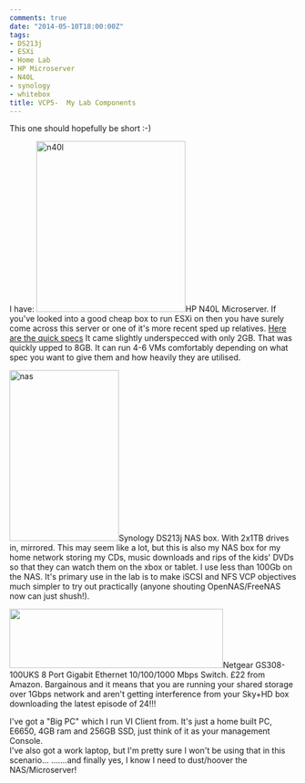 ```yaml
---
comments: true
date: "2014-05-10T18:00:00Z"
tags:
- DS213j
- ESXi
- Home Lab
- HP Microserver
- N40L
- synology
- whitebox
title: VCP5-  My Lab Components
---
```

This one should hopefully be short :-)

I have: 
	<a href="http://chrisneale.files.wordpress.com/2014/05/n40l.jpg"><img src="http://chrisneale.files.wordpress.com/2014/05/n40l.jpg?w=262" alt="n40l" width="262" height="300" class="alignright size-medium wp-image-112" /></a>HP N40L Microserver.  If you've looked into a good cheap box to run ESXi on then you have surely come across this server or one of it's more recent sped up relatives.
<a href="http://h20195.www2.hp.com/V2/GetDocument.aspx?docname=c04111672&amp;doctype=quickspecs&amp;doclang=EN_US&amp;searchquery=Servers/HP%20ProLiant%20MicroServer/658553-421&amp;cc=uk&amp;lc=en" title="Quick Specs for N40L">Here are the quick specs</a>
It came slightly underspecced with only 2GB.  That was quickly upped to 8GB.  It can run 4-6 VMs comfortably depending on what spec you want to give them and how heavily they are utilised.

<a href="http://chrisneale.files.wordpress.com/2014/05/nas.jpg"><img src="http://chrisneale.files.wordpress.com/2014/05/nas.jpg?w=192" alt="nas" width="192" height="300" class="alignleft size-medium wp-image-115" /></a>Synology DS213j NAS box.  With 2x1TB drives in, mirrored.  This may seem like a lot, but this is also my NAS box for my home network storing my CDs, music downloads and rips of the kids' DVDs so that they can watch them on the xbox or tablet.  I use less than 100Gb on the NAS.  It's primary use in the lab is to make iSCSI and NFS VCP objectives much simpler to try out practically (anyone shouting OpenNAS/FreeNAS now can just shush!).

<img src="http://ecx.images-amazon.com/images/I/71c2KHp59WL._SL1500_.jpg" width="375" height="104" class="alignright" />Netgear GS308-100UKS 8 Port Gigabit Ethernet 10/100/1000 Mbps Switch.  £22 from Amazon.  Bargainous and it means that you are running your shared storage over 1Gbps network and aren't getting interference from your Sky+HD box downloading the latest episode of 24!!!

I've got a "Big PC" which I run VI Client from.  It's just a home built PC, E6650, 4GB ram and 256GB SSD, just think of it as your management Console.  
I've also got a work laptop, but I'm pretty sure I won't be using that in this scenario...
.......and finally yes, I know I need to dust/hoover the NAS/Microserver!

